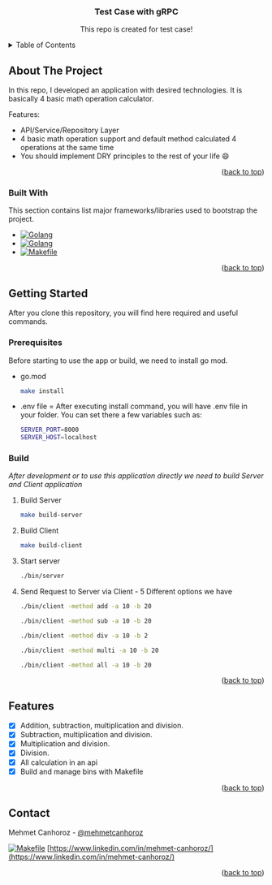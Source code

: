 <a name="readme-top"></a>
<!-- PROJECT LOGO -->
<br />
<div align="center">
<h3 align="center">Test Case with gRPC</h3>

  <p align="center">
    This repo is created for test case!
  </p>
</div>



<!-- TABLE OF CONTENTS -->
<details>
  <summary>Table of Contents</summary>
  <ol>
    <li>
      <a href="#about-the-project">About The Project</a>
      <ul>
        <li><a href="#built-with">Built With</a></li>
      </ul>
    </li>
    <li>
      <a href="#getting-started">Getting Started</a>
      <ul>
        <li><a href="#prerequisites">Prerequisites</a></li>
        <li><a href="#build">Build</a></li>
      </ul>
    </li>
    <li><a href="#usage">Usage</a></li>
    <li><a href="#features">Features</a></li>
    <li><a href="#contact">Contact</a></li>
  </ol>
</details>



<!-- ABOUT THE PROJECT -->
## About The Project

In this repo, I developed an application with desired technologies. It is basically 4 basic math operation calculator.

Features:
* API/Service/Repository Layer
* 4 basic math operation support and default method calculated 4 operations at the same time
* You should implement DRY principles to the rest of your life :smile:


<p align="right">(<a href="#readme-top">back to top</a>)</p>



### Built With

This section contains list major frameworks/libraries used to bootstrap the project.

* [![Golang][Golang]][Golang-url]
* [![Golang][gRPC]][gRPC-url]
* [![Makefile][makefile]][makefile-url]

<p align="right">(<a href="#readme-top">back to top</a>)</p>



<!-- GETTING STARTED -->
## Getting Started

After you clone this repository, you will find here required and useful commands.

### Prerequisites

Before starting to use the app or build, we need to install go mod.
* go.mod
  ```sh
  make install
  ```
* .env file = After executing install command, you will have .env file in your folder. You can set there a few variables such as:
  ```sh
  SERVER_PORT=8000
  SERVER_HOST=localhost
  ```

### Build

_After development or to use this application directly we need to build Server and Client application_

1. Build Server
   ```sh
   make build-server
   ```
2. Build Client
   ```sh
   make build-client
   ```
3. Start server
   ```sh
   ./bin/server
   ```
4. Send Request to Server via Client - 5 Different options we have
   ```sh
   ./bin/client -method add -a 10 -b 20
   ```
   ```sh
   ./bin/client -method sub -a 10 -b 20
   ```
   ```sh
   ./bin/client -method div -a 10 -b 2
   ```
   ```sh
   ./bin/client -method multi -a 10 -b 20
   ```
   ```sh
   ./bin/client -method all -a 10 -b 20
   ```

<p align="right">(<a href="#readme-top">back to top</a>)</p>



<!-- FEATURES -->
## Features

- [x] Addition, subtraction, multiplication and division.
- [x] Subtraction, multiplication and division.
- [x] Multiplication and division.
- [x] Division.
- [x] All calculation in an api
- [x] Build and manage bins with Makefile

<p align="right">(<a href="#readme-top">back to top</a>)</p>



<!-- CONTACT -->
## Contact

Mehmet Canhoroz - [@mehmetcanhoroz](https://twitter.com/mehmetcanhoroz)



[![Makefile][linkedin-shield]][linkedin-url]  [https://www.linkedin.com/in/mehmet-canhoroz/](https://www.linkedin.com/in/mehmet-canhoroz/)

<p align="right">(<a href="#readme-top">back to top</a>)</p>



<!-- MARKDOWN LINKS & IMAGES -->
<!-- https://www.markdownguide.org/basic-syntax/#reference-style-links -->
[Golang]: https://img.shields.io/badge/golang-000000?style=for-the-badge&logo=go&logoColor=white
[Golang-url]: https://go.dev/
[gRPC]: https://img.shields.io/badge/grpc-0769AD?style=for-the-badge&logo=grpc&logoColor=white
[gRPC-url]: https://grpc.io/
[makefile]: https://img.shields.io/badge/Makefile-DD0031?style=for-the-badge&logo=makefile&logoColor=white
[makefile-url]: https://www.gnu.org/software/make/manual/make.html
[linkedin-shield]: https://img.shields.io/badge/-LinkedIn-black.svg?style=for-the-badge&logo=linkedin&colorB=555
[linkedin-url]: https://linkedin.com/in/mehmet-canhoroz